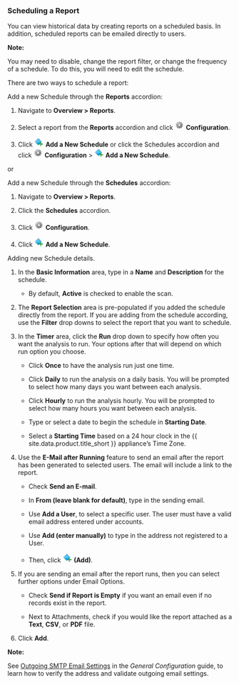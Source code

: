 ### Scheduling a Report

You can view historical data by creating reports on a scheduled basis.
In addition, scheduled reports can be emailed directly to users.

**Note:**

You may need to disable, change the report filter, or change the frequency of a schedule. To do this, you will need to edit the schedule.

There are two ways to schedule a report:

Add a new Schedule through the **Reports** accordion:

1.  Navigate to **Overview > Reports**.

2.  Select a report from the **Reports** accordion and click
    ![1847](../images/1847.png) **Configuration**.

3.  Click ![1862](../images/1862.png) **Add a New Schedule** or click the Schedules accordion and click ![1847](../images/1847.png)
    **Configuration** > ![1862](../images/1862.png) **Add a New Schedule**.

or

Add a new Schedule through the **Schedules** accordion:

1.  Navigate to **Overview > Reports**.

2.  Click the **Schedules** accordion.

3.  Click ![1847](../images/1847.png) **Configuration**.

4.  Click ![1862](../images/1862.png) **Add a New Schedule**.

Adding new Schedule details.

1.  In the **Basic Information** area, type in a **Name** and
    **Description** for the schedule.

      - By default, **Active** is checked to enable the scan.

2.  The **Report Selection** area is pre-populated if you added the
    schedule directly from the report. If you are adding from the
    schedule according, use the **Filter** drop downs to select the
    report that you want to schedule.

3.  In the **Timer** area, click the **Run** drop down to specify how
    often you want the analysis to run. Your options after that will
    depend on which run option you choose.

      - Click **Once** to have the analysis run just one time.

      - Click **Daily** to run the analysis on a daily basis. You will
        be prompted to select how many days you want between each
        analysis.

      - Click **Hourly** to run the analysis hourly. You will be
        prompted to select how many hours you want between each
        analysis.

      - Type or select a date to begin the schedule in **Starting Date**.

      - Select a **Starting Time** based on a 24 hour clock in the
        {{ site.data.product.title_short }} appliance’s Time Zone.

4.  Use the **E-Mail after Running** feature to send an email after the
    report has been generated to selected users. The email will include
    a link to the report.

      - Check **Send an E-mail**.

      - In **From (leave blank for default)**, type in the sending
        email.

      - Use **Add a User**, to select a specific user. The user must
        have a valid email address entered under accounts.

      - Use **Add (enter manually)** to type in the address not
        registered to a User.

      - Then, click ![1862](../images/1862.png) **(Add)**.

5.  If you are sending an email after the report runs, then you can
    select further options under Email Options.

      - Check **Send if Report is Empty** if you want an email even if
        no records exist in the report.

      - Next to Attachments, check if you would like the report attached
        as a **Text**, **CSV**, or **PDF** file.

6.  Click **Add**.

**Note:**

See [Outgoing SMTP Email Settings](../general_configuration/index.html#outgoing-smtp-email-settings)
in the *General Configuration* guide, to learn how to verify the address and validate outgoing email settings.
